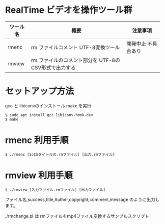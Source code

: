 # RealTime ビデオを操作ツール群

|ツール名|概要|注意事項|
|-|-|-|
| rmenc | rm ファイルコメント UTF-8変換ツール |開発中止 不具合あり|
| rmview | rm ファイルのコメント部分を UTF-8のCSV形式で出力する ||

# セットアップ方法

gcc と libiconvのインストール
make を実行

````
$ sudo apt install gcc libiconv-hook-dev
$ make
````

# rmenc 利用手順

````
$ ./rmenc [SJISタイトルの.rmファイル] [出力.rmファイル]
````

# rmview 利用手順

````
$ ./rmview [入力ファイル.rmファイル] [出力ファイル]
````

ファイル名,success,title,Auther,copyright,comment,message
のように出力します。

./rmchange.pl は rmファイルをmp4ファイル変換するサンプルスクリプト
